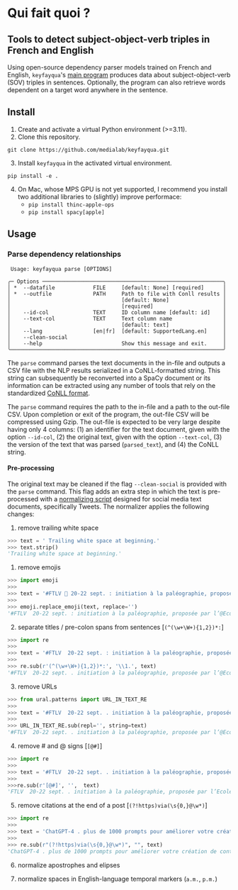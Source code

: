 # Qui fait quoi ?

## Tools to detect subject-object-verb triples in French and English

Using open-source dependency parser models trained on French and English, `keyfayqua`'s [main program](src/__main__.py`) produces data about subject-object-verb (SOV) triples in sentences. Optionally, the program can also retrieve words dependent on a target word anywhere in the sentence.

## Install

1. Create and activate a virtual Python environment (>=3.11).
2. Clone this repository.

```shell
git clone https://github.com/medialab/keyfayqua.git
```

3. Install `keyfayqua` in the activated virtual environment.

```
pip install -e .
```

4. On Mac, whose MPS GPU is not yet supported, I recommend you install two additional libraries to (slightly) improve performace:
   - `pip install thinc-apple-ops`
   - `pip install spacy[apple]`

## Usage

### Parse dependency relationships

```shell
 Usage: keyfayqua parse [OPTIONS]

╭─ Options ─────────────────────────────────────────────────────────╮
│ *  --datafile            FILE     [default: None] [required]      │
│ *  --outfile             PATH     Path to file with Conll results │
│                                   [default: None]                 │
│                                   [required]                      │
│    --id-col              TEXT     ID column name [default: id]    │
│    --text-col            TEXT     Text column name                │
│                                   [default: text]                 │
│    --lang                [en|fr]  [default: SupportedLang.en]     │
│    --clean-social                                                 │
│    --help                         Show this message and exit.     │
╰───────────────────────────────────────────────────────────────────╯
```

The `parse` command parses the text documents in the in-file and outputs a CSV file with the NLP results serialized in a CoNLL-formatted string. This string can subsequently be reconverted into a SpaCy document or its information can be extracted using any number of tools that rely on the standardized [CoNLL format](https://universaldependencies.org/format.html).

The `parse` command requires the path to the in-file and a path to the out-file CSV. Upon completion or exit of the program, the out-file CSV will be compressed using Gzip. The out-file is expected to be very large despite having only 4 columns: (1) an identifier for the text document, given with the option `--id-col`, (2) the original text, given with the option `--text-col`, (3) the version of the text that was parsed (`parsed_text`), and (4) the CoNLL string.

#### Pre-processing

The original text may be cleaned if the flag `--clean-social` is provided with the `parse` command. This flag adds an extra step in which the text is pre-processed with a [normalizing script](src/normalizer.py) designed for social media text documents, specifically Tweets. The normalizer applies the following changes:

1. remove trailing white space

```python
>>> text = ' Trailing white space at beginning.'
>>> text.strip()
'Trailing white space at beginning.'
```

1. remove emojis

```python
>>> import emoji
>>>
>>> text = '#FTLV 📆 20-22 sept. : initiation à la paléographie, proposée par l’@Ecoledeschartes-@psl_univ dans le cadre de la #formationcontinue. Inscriptions jusqu’au 10 sept. ➡️ https://lc.cx/VQNpZE'
>>>
>>> emoji.replace_emoji(text, replace='')
'#FTLV  20-22 sept. : initiation à la paléographie, proposée par l’@Ecoledeschartes-@psl_univ dans le cadre de la #formationcontinue. Inscriptions jusqu’au 10 sept.  https://lc.cx/VQNpZE'
```

2. separate titles / pre-colon spans from sentences [`(^(\w+\W+){1,2})*:`]

```python
>>> import re
>>>
>>> text = '#FTLV  20-22 sept. : initiation à la paléographie, proposée par l’@Ecoledeschartes-@psl_univ dans le cadre de la #formationcontinue. Inscriptions jusqu’au 10 sept.  https://lc.cx/VQNpZE'
>>>
>>> re.sub(r'(^(\w+\W+){1,2})*:', '\\1.', text)
'#FTLV  20-22 sept. . initiation à la paléographie, proposée par l’@Ecoledeschartes-@psl_univ dans le cadre de la #formationcontinue. Inscriptions jusqu’au 10 sept.  https.//lc.cx/VQNpZE'
```

3. remove URLs

```python
>>> from ural.patterns import URL_IN_TEXT_RE
>>>
>>> text = '#FTLV  20-22 sept. . initiation à la paléographie, proposée par l’@Ecoledeschartes-@psl_univ dans le cadre de la #formationcontinue. Inscriptions jusqu’au 10 sept.  https.//lc.cx/VQNpZE'
>>>
>>> URL_IN_TEXT_RE.sub(repl='', string=text)
'#FTLV  20-22 sept. . initiation à la paléographie, proposée par l’@Ecoledeschartes-@psl_univ dans le cadre de la #formationcontinue. Inscriptions jusqu’au 10 sept.  https.'
```

4. remove # and @ signs [`[@#]`]

```python
>>> import re
>>>
>>> text = '#FTLV  20-22 sept. . initiation à la paléographie, proposée par l’@Ecoledeschartes-@psl_univ dans le cadre de la #formationcontinue. Inscriptions jusqu’au 10 sept.  https.'
>>>
>>>re.sub(r'[@#]', '',  text)
'FTLV  20-22 sept. . initiation à la paléographie, proposée par l’Ecoledeschartes-psl_univ dans le cadre de la formationcontinue. Inscriptions jusqu’au 10 sept.  https.'
```

5. remove citations at the end of a post [`(?!https)via(\s{0,}@\w*)`]

```python
>>> import re
>>>
>>> text = 'ChatGPT-4 . plus de 1000 prompts pour améliorer votre création de contenu http. via @siecledigital'
>>>
>>> re.sub(r"(?!https)via(\s{0,}@\w*)", "", text)
'ChatGPT-4 . plus de 1000 prompts pour améliorer votre création de contenu http. '
```

6. normalize apostrophes and elipses

7. normalize spaces in English-language temporal markers (`a.m.`, `p.m.`)
